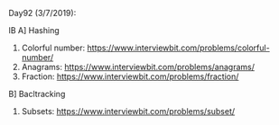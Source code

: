 Day92 (3/7/2019): 

IB
A] Hashing
1. Colorful number: https://www.interviewbit.com/problems/colorful-number/
2. Anagrams: https://www.interviewbit.com/problems/anagrams/
3. Fraction: https://www.interviewbit.com/problems/fraction/

B] Bacltracking
1. Subsets: https://www.interviewbit.com/problems/subset/
